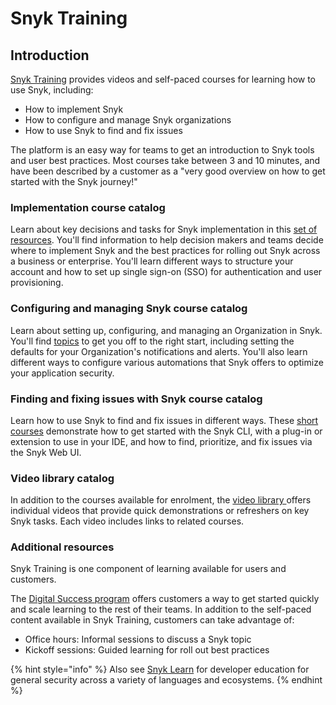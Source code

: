 # Snyk Training

## Introduction

[Snyk Training](https://training.snyk.io/) provides videos and self-paced courses for learning how to use Snyk, including:

* How to implement Snyk
* How to configure and manage Snyk organizations
* How to use Snyk to find and fix issues

The platform is an easy way for teams to get an introduction to Snyk tools and user best practices. Most courses take between 3 and 10 minutes, and have been described by a customer as a "very good overview on how to get started with the Snyk journey!"

### Implementation course catalog

Learn about key decisions and tasks for Snyk implementation in this [set of resources](https://training.snyk.io/pages/implement). You'll find information to help decision makers and teams decide where to implement Snyk and the best practices for rolling out Snyk across a business or enterprise. You'll learn different ways to structure your account and how to set up single sign-on (SSO) for authentication and user provisioning.

### Configuring and managing Snyk course catalog

Learn about setting up, configuring, and managing an Organization in Snyk. You'll find [topics](https://training.snyk.io/pages/org-admins) to get you off to the right start, including setting the defaults for your Organization's notifications and alerts. You'll also learn different ways to configure various automations that Snyk offers to optimize your application security.

### Finding and fixing issues with Snyk course catalog

Learn how to use Snyk to find and fix issues in different ways. These [short courses](https://training.snyk.io/pages/dev-tasks) demonstrate how to get started with the Snyk CLI, with a plug-in or extension to use in your IDE, and how to find, prioritize, and fix issues via the Snyk Web UI.

### Video library catalog

In addition to the courses available for enrolment, the [video library ](https://training.snyk.io/pages/video-library)offers individual videos that provide quick demonstrations or refreshers on key Snyk tasks. Each video includes links to related courses.

### Additional resources

Snyk Training is one component of learning available for users and customers.

The [Digital Success program](https://snyk.io/digital-customer-success/) offers customers a way to get started quickly and scale learning to the rest of their teams. In addition to the self-paced content available in Snyk Training, customers can take advantage of:

* Office hours: Informal sessions to discuss a Snyk topic
* Kickoff sessions: Guided learning for roll out best practices

{% hint style="info" %}
Also see [Snyk Learn](snyk-learn.md) for developer education for general security across a variety of languages and ecosystems.
{% endhint %}

